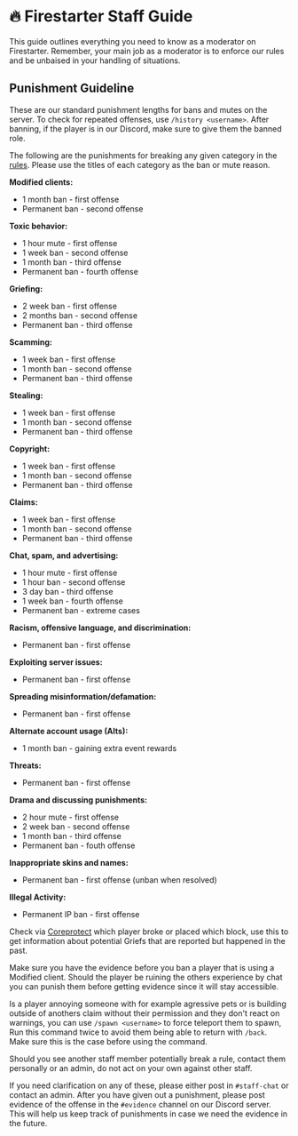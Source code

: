 # 🔥 Firestarter Staff Guide
This guide outlines everything you need to know as a moderator on Firestarter. Remember, your main job as a moderator is to enforce our rules and be unbaised in your handling of situations.

## Punishment Guideline
These are our standard punishment lengths for bans and mutes on the server. To check for repeated offenses, use `/history <username>`. After banning, if the player is in our Discord, make sure to give them the banned role.

The following are the punishments for breaking any given category in the [rules](https://github.com/Firestarter/docs/blob/master/rules.md). Please use the titles of each category as the ban or mute reason.

__**Modified clients:**__
* 1 month ban - first offense
* Permanent ban - second offense

__**Toxic behavior:**__
* 1 hour mute - first offense
* 1 week ban - second offense
* 1 month ban - third offense
* Permanent ban - fourth offense

__**Griefing:**__
* 2 week ban - first offense
* 2 months ban - second offense
* Permanent ban - third offense

__**Scamming:**__
* 1 week ban - first offense
* 1 month ban - second offense
* Permanent ban - third offense

__**Stealing:**__
* 1 week ban - first offense
* 1 month ban - second offense
* Permanent ban - third offense

__**Copyright:**__
* 1 week ban - first offense
* 1 month ban - second offense
* Permanent ban - third offense

__**Claims:**__
* 1 week ban - first offense
* 1 month ban - second offense
* Permanent ban - third offense

__**Chat, spam, and advertising:**__
* 1 hour mute - first offense
* 1 hour ban - second offense
* 3 day ban - third offense
* 1 week ban - fourth offense
* Permanent ban - extreme cases

__**Racism, offensive language, and discrimination:**__
* Permanent ban - first offense

__**Exploiting server issues:**__
* Permanent ban - first offense

__**Spreading misinformation/defamation:**__
* Permanent ban - first offense

__**Alternate account usage (Alts):**__
* 1 month ban - gaining extra event rewards

__**Threats:**__
* Permanent ban - first offense

__**Drama and discussing punishments:**__
* 2 hour mute - first offense
* 2 week ban - second offense
* 1 month ban - third offense
* Permanent ban - fouth offense

__**Inappropriate skins and names:**__
* Permanent ban - first offense (unban when resolved)

__**Illegal Activity:**__
* Permanent IP ban - first offense

Check via [Coreprotect](https://www.minerealm.com/community/viewtopic.php?f=32&t=6781) which player broke or placed which block, use this to get information about potential Griefs that are reported but happened in the past.

Make sure you have the evidence before you ban a player that is using a Modified client. Should the player be ruining the others experience by chat you can punish them before getting evidence since it will stay accessible.

Is a player annoying someone with for example agressive pets or is building outside of anothers claim without their permission and they don't react on warnings, you can use `/spawn <username>` to force teleport them to spawn, Run this command twice to avoid them being able to return with `/back`. Make sure this is the case before using the command.

Should you see another staff member potentially break a rule, contact them personally or an admin, do not act on your own against other staff.

If you need clarification on any of these, please either post in `#staff-chat` or contact an admin. After you have given out a punishment, please post evidence of the offense in the `#evidence` channel on our Discord server. This will help us keep track of punishments in case we need the evidence in the future.

